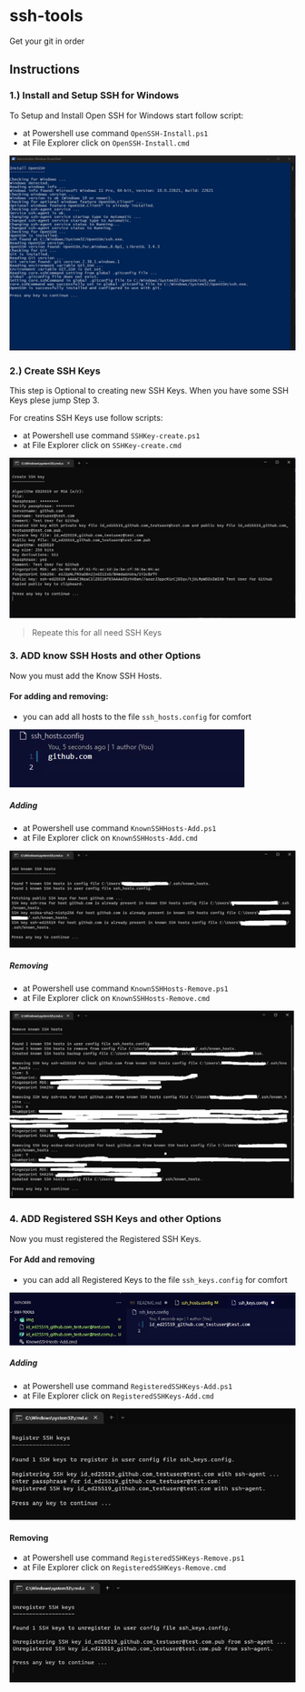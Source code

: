 # ssh-tools
Get your git in order

## Instructions
### 1.) Install and Setup SSH for Windows

To Setup and Install Open SSH for Windows start follow script:

- at Powershell use command `OpenSSH-Install.ps1`
- at File Explorer click on `OpenSSH-Install.cmd`

![install-ssh](/img/install-ssh.jpg)

### 2.) Create SSH Keys
This step is Optional to creating new SSH Keys. When you have some SSH Keys plese jump Step 3.

For creatins SSH Keys use follow scripts:
- at Powershell use command `SSHKey-create.ps1`
- at File Explorer click on `SSHKey-create.cmd`

![create-ssh-key](/img/create-ssh-key.jpg)

> Repeate this for all need SSH Keys

### 3. ADD know SSH Hosts and other Options
Now you must add the Know SSH Hosts.

#### For adding and removing:
- you can add all hosts to the file `ssh_hosts.config` for comfort

![ssh hosts](/img/ssh_host-config.jpg)
##### Adding
- at Powershell use command `KnownSSHHosts-Add.ps1`
- at File Explorer click on `KnownSSHHosts-Add.cmd`

![add hosts](/img/add-host-cmd.jpg)

##### Removing
- at Powershell use command `KnownSSHHosts-Remove.ps1`
- at File Explorer click on `KnownSSHHosts-Remove.cmd`

![remove hosts](/img/remove-host-cmd.jpg)

### 4. ADD Registered SSH Keys and other Options
Now you must registered the Registered SSH Keys.

#### For Add and removing 
- you can add all Registered Keys to the file `ssh_keys.config` for comfort

![include file name](/img/include-file-name.jpg)
##### Adding
- at Powershell use command `RegisteredSSHKeys-Add.ps1`
- at File Explorer click on `RegisteredSSHKeys-Add.cmd`

![add ssh](/img/add-ssh.jpg)

#### Removing
- at Powershell use command `RegisteredSSHKeys-Remove.ps1`
- at File Explorer click on `RegisteredSSHKeys-Remove.cmd`

![remove ssh](/img/removing-ssh.jpg)